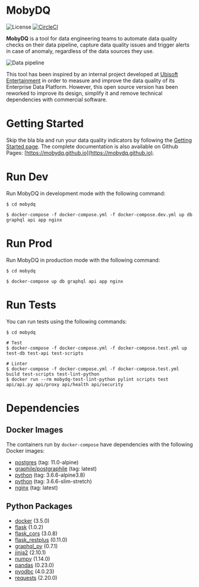 # MobyDQ

![License](https://img.shields.io/github/license/mobydq/mobydq.svg "Apache-2.0")
[![CircleCI](https://circleci.com/gh/mobydq/mobydq/tree/master.svg?style=shield)][circleci]

[circleci]: https://circleci.com/gh/mobydq/mobydq/tree/master "CircleCI"

**MobyDQ** is a tool for data engineering teams to automate data quality checks on their data pipeline, capture data quality issues and trigger alerts in case of anomaly, regardless of the data sources they use.

![Data pipeline](https://mobydq.github.io/img/data_pipeline.png)

This tool has been inspired by an internal project developed at <a href="https://www.ubisoft.com">Ubisoft Entertainment</a> in order to measure and improve the data quality of its Enterprise Data Platform. However, this open source version has been reworked to improve its design, simplify it and remove technical dependencies with commercial software.

# Getting Started

Skip the bla bla and run your data quality indicators by following the [Getting Started page](https://mobydq.github.io/pages/gettingstarted/). The complete documentation is also available on Github Pages: [https://mobydq.github.io](https://mobydq.github.io).

# Run Dev

Run MobyDQ in development mode with the following command:

```shell
$ cd mobydq

$ docker-compose -f docker-compose.yml -f docker-compose.dev.yml up db graphql api app nginx
```

# Run Prod

Run MobyDQ in production mode with the following command:

```shell
$ cd mobydq

$ docker-compose up db graphql api app nginx
```

# Run Tests

You can run tests using the following commands:

```shell
$ cd mobydq

# Test
$ docker-compose -f docker-compose.yml -f docker-compose.test.yml up test-db test-api test-scripts

# Linter
$ docker-compose -f docker-compose.yml -f docker-compose.test.yml build test-scripts test-lint-python
$ docker run --rm mobydq-test-lint-python pylint scripts test api/api.py api/proxy api/health api/security
```

# Dependencies

## Docker Images

The containers run by `docker-compose` have dependencies with the following Docker images:

-   [postgres](https://hub.docker.com/_/postgres/) (tag: 11.0-alpine)
-   [graphile/postgraphile](https://hub.docker.com/r/graphile/postgraphile/) (tag: latest)
-   [python](https://hub.docker.com/_/python/) (tag: 3.6.6-alpine3.8)
-   [python](https://hub.docker.com/_/python/) (tag: 3.6.6-slim-stretch)
-   [nginx](https://hub.docker.com/_/nginx/) (tag: latest)

## Python Packages

-   [docker](https://docker-py.readthedocs.io) (3.5.0)
-   [flask](http://flask.pocoo.org) (1.0.2)
-   [flask_cors](https://flask-cors.readthedocs.io) (3.0.8)
-   [flask_restplus](https://flask-restplus.readthedocs.io) (0.11.0)
-   [graphql_py](https://pypi.org/project/graphql-py) (0.7.1)
-   [jinja2](http://jinja.pocoo.org) (2.10.1)
-   [numpy](http://www.numpy.org) (1.14.0)
-   [pandas](https://pandas.pydata.org) (0.23.0)
-   [pyodbc](https://github.com/mkleehammer/pyodbc) (4.0.23)
-   [requests](http://docs.python-requests.org) (2.20.0)
